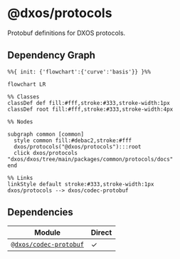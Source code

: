 # @dxos/protocols

Protobuf definitions for DXOS protocols.

## Dependency Graph

```mermaid
%%{ init: {'flowchart':{'curve':'basis'}} }%%

flowchart LR

%% Classes
classDef def fill:#fff,stroke:#333,stroke-width:1px
classDef root fill:#fff,stroke:#333,stroke-width:4px

%% Nodes

subgraph common [common]
  style common fill:#debac2,stroke:#fff
  dxos/protocols("@dxos/protocols"):::root
  click dxos/protocols "dxos/dxos/tree/main/packages/common/protocols/docs"
end

%% Links
linkStyle default stroke:#333,stroke-width:1px
dxos/protocols --> dxos/codec-protobuf
```

## Dependencies

| Module | Direct |
|---|---|
| [`@dxos/codec-protobuf`](../../codec-protobuf/docs/README.md) | &check; |
